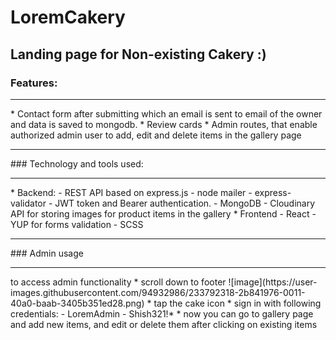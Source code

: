 # LoremCakery
## Landing page for Non-existing Cakery :)

### Features:
<hr>
* Contact form after submitting which an email is sent to email of the owner and data is saved to mongodb.
* Review cards
* Admin routes, that enable authorized admin user to add, edit and delete items in the gallery page
<hr>
### Technology and tools used:
<hr>
* Backend: 
  - REST API based on express.js
  - node mailer
  - express-validator
  - JWT token and Bearer authentication.
  - MongoDB
  - Cloudinary API for storing images for product items in the gallery
* Frontend
  - React
  - YUP for forms validation
  - SCSS
<hr>
### Admin usage
<hr>
to access admin functionality
* scroll down to footer
![image](https://user-images.githubusercontent.com/94932986/233792318-2b841976-0011-40a0-baab-3405b351ed28.png)
* tap the cake icon
* sign in with following credentials: 
  - LoremAdmin
  - Shish321!*
* now you can go to gallery page and add new items, and edit or delete them after clicking on existing items
  
